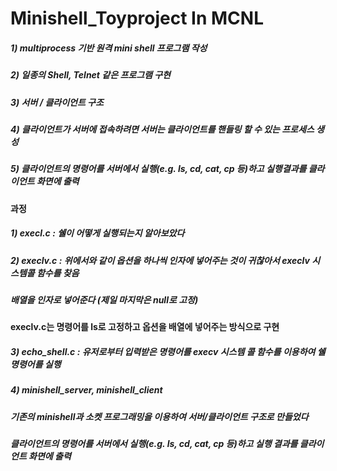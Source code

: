 # Minishell_Toyproject In MCNL
##### 1) multiprocess 기반 원격 mini shell 프로그램 작성
##### 2) 일종의 Shell, Telnet 같은 프로그램 구현
##### 3) 서버 / 클라이언트 구조
##### 4) 클라이언트가 서버에 접속하려면 서버는 클라이언트를 핸들링 할 수 있는 프로세스 생성
##### 5) 클라이언트의 명령어를 서버에서 실행(e.g. ls, cd, cat, cp 등)하고 실행결과를 클라이언트 화면에 출력


#### 과정
##### 1) execl.c : 쉘이 어떻게 실행되는지 알아보았다
##### 2) execlv.c : 위에서와 같이 옵션을 하나씩 인자에 넣어주는 것이 귀찮아서 execlv 시스템콜 함수를 찾음
#####               배열을 인자로 넣어준다 (제일 마지막은 null로 고정)
####                execlv.c는 명령어를 ls로 고정하고 옵션을 배열에 넣어주는 방식으로 구현
##### 3) echo_shell.c : 유저로부터 입력받은 명령어를 execv 시스템 콜 함수를 이용하여 쉘 명령어를 실행
##### 4) minishell_server, minishell_client
#####       기존의 minishell과 소켓 프로그래밍을 이용하여 서버/클라이언트 구조로 만들었다
#####       클라이언트의 명령어를 서버에서 실행(e.g. ls, cd, cat, cp 등)하고 실행 결과를 클라이언트 화면에 출력

